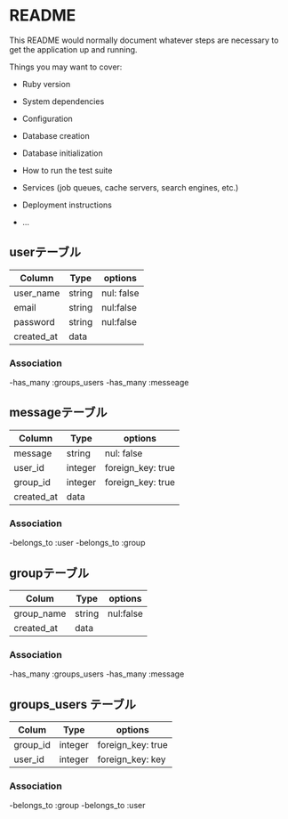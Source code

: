 # README

This README would normally document whatever steps are necessary to get the
application up and running.

Things you may want to cover:

* Ruby version

* System dependencies

* Configuration

* Database creation

* Database initialization

* How to run the test suite

* Services (job queues, cache servers, search engines, etc.)

* Deployment instructions

* ...

## userテーブル
|Column|Type|options|
|------|----|-------|
|user_name|string|nul: false|
|email|string|nul:false|
|password|string|nul:false|
|created_at|data||

### Association
-has_many :groups_users
-has_many :messeage

## messageテーブル
|Column|Type|options|
|------|----|-------|
|message|string|nul: false|
|user_id|integer|foreign_key: true|
|group_id|integer|foreign_key: true|
|created_at|data||

### Association
-belongs_to :user
-belongs_to :group

## groupテーブル
|Colum|Type|options|
|-----|----|-------|
|group_name|string|nul:false|
|created_at|data||

### Association
-has_many :groups_users
-has_many :message

## groups_users テーブル
|Colum|Type|options|
|-----|----|-------|
|group_id|integer|foreign_key: true|
|user_id|integer|foreign_key: key|

### Association
-belongs_to :group
-belongs_to :user
